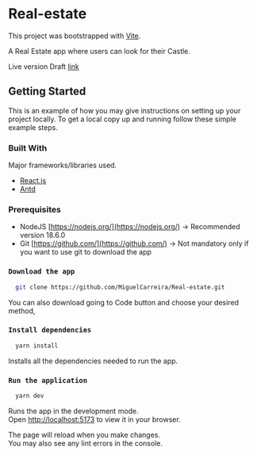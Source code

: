 # Real-estate
This project was bootstrapped with [Vite](https://github.com/vitejs/vite).

A Real Estate app where users can look for their Castle.

Live version Draft [link](https://blast-8cf42.web.app/)

<!-- GETTING STARTED -->
## Getting Started

This is an example of how you may give instructions on setting up your project locally.
To get a local copy up and running follow these simple example steps.

### Built With

Major frameworks/libraries used.

* [React.js](https://reactjs.org/)
* [Antd](https://ant.design/)

### Prerequisites

* NodeJS [https://nodejs.org/](https://nodejs.org/) -> Recommended version 18.6.0
* Git [https://github.com/](https://github.com/) -> Not mandatory only if you want to use git to download the app

### `Download the app`

```sh
  git clone https://github.com/MiguelCarreira/Real-estate.git
```
You can also download going to Code button and choose your desired method,

### `Install dependencies`

```sh
  yarn install
```
Installs all the dependencies needed to run the app.

### `Run the application`

```sh
  yarn dev
```
Runs the app in the development mode.\
Open [http://localhost:5173](http://localhost:5173) to view it in your browser.

The page will reload when you make changes.\
You may also see any lint errors in the console.
